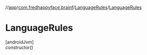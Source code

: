 //[app](../../../index.md)/[com.fredhappyface.brainf](../index.md)/[LanguageRules](index.md)/[LanguageRules](-language-rules.md)

# LanguageRules

[androidJvm]\
constructor()
